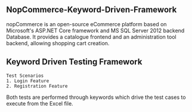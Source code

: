 ## NopCommerce-Keyword-Driven-Framework

nopCommerce is an open-source eCommerce platform based on Microsoft's ASP.NET Core framework and MS SQL Server 2012 backend Database. It provides a catalogue frontend and an administration tool backend, allowing shopping cart creation.

## Keyword Driven Testing Framework
```
Test Scenarios
1. Login Feature
2. Registration Feature
```
Both tests are performed through keywords which drive the test cases to execute from the Excel file. 

